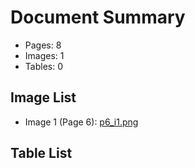 # Document Summary

- Pages: 8
- Images: 1
- Tables: 0

## Image List

- Image 1 (Page 6): [p6_i1.png](pdf_images/p6_i1.png)

## Table List

